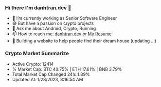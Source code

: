 ### Hi there I'm danhtran.dev 👋

- 🔭 I’m currently working as Senior Software Engineer
- 😄 But have a passion on crypto projects
- 💬 Ask me about Android, Crypto, Running 
- 📫 How to reach me: <a href="https://danhtran.dev" target="_blank">danhtran.dev</a> or <a href="Dan-Resume.pdf" target="_blank">My Resume</a>
- 🌱 Building a website to help people find their dream house (updating ...)

### Crypto Market Summarize
- Active Crypto: 12414
- % Market Cap: BTC 40.75% | ETH 17.61% | BNB 3.79%
- Total Market Cap Changed 24h: 1.89%
- Updated At: 1/28/2023, 3:16:54 AM
